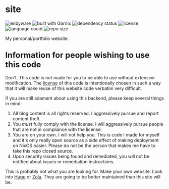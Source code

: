 # site

![enbyware](https://pride-badges.pony.workers.dev/static/v1?label=enbyware&labelColor=%23555&stripeWidth=8&stripeColors=FCF434%2CFFFFFF%2C9C59D1%2C2C2C2C)
![built with Garnix](https://img.shields.io/static/v1?label=Built%20with&message=Garnix&color=blue&style=flat&logo=nixos&link=https://garnix.io&labelColor=111212)
![dependency status](https://img.shields.io/librariesio/github/Xe/site)
![license](https://img.shields.io/github/license/Xe/site)
![language count](https://img.shields.io/github/languages/count/Xe/site)
![repo size](https://img.shields.io/github/repo-size/Xe/site)

My personal/portfolio website.

## <big>Information for people wishing to use this code</big>

Don't. This code is not made for you to be able to use without extensive
modification. The [license](https://github.com/Xe/site/blob/main/LICENSE) of
this code is intentionally chosen in such a way that it will make reuse of this
website code verbatim very difficult.

If you are still adamant about using this backend, please keep several things in
mind:

1. All blog content is all rights reserved. I aggressively pursue and report
   content theft.
2. You _must_ fully comply with the license. I will aggressively pursue people
   that are not in compliance with the license.
3. You are on your own. I will not help you. This is code I made for myself and
   it's only really open source as a side effect of making deployment on NixOS
   easier. Please do not be the person that makes me have to take this repo
   closed source.
4. Upon security issues being found and remediated, you will not be notified
   about issues or remediation instructions.

This is probably not what you are looking for. Make your own website. Look into
[Hugo](https://gohugo.io/) or [Zola](https://www.getzola.org/). They are going to
be better maintained than this site will be.
